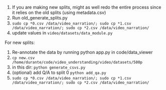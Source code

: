 1. If you are making new splits, might as well redo the entire process since it relies on the old splits (using metadata.csv)
2. Run old_generate_splits.py
3. `sudo cp *0.csv /data/video_narration/; sudo cp *1.csv /data/video_narration/; sudo cp *2.csv /data/video_narration/`
4. update values in `video/datasets/data_module.py`

For new splits:
1. Re-annotate the data by running python app.py in code/data_viewer
2. `cp new.csv /home/durante/code/video_understanding/video/datasets/500p`
3. in this dir: `python generate_csvs.py`
4. (optional) add Q/A to split 0 `python add_qa.py`
4. `sudo cp *0.csv /data/video_narration/; sudo cp *1.csv /data/video_narration/; sudo cp *2.csv /data/video_narration/`